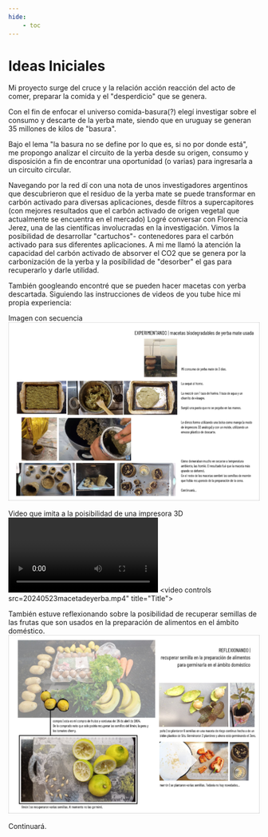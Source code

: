 ```yaml
---
hide:
    - toc
---
```


# Ideas Iniciales

Mi proyecto surge del cruce y la relación acción reacción del acto de comer, preparar la comida y el "desperdicio" que se genera.

Con el fin de enfocar el universo comida-basura(?) elegí investigar sobre el consumo y descarte de la yerba mate, siendo que en uruguay se generan 35 millones de kilos de "basura".

Bajo el lema "la basura no se define por lo que es, si no por donde está", me propongo analizar el circuito de la yerba desde su origen, consumo y disposición a fin de encontrar una oportunidad (o varias) para ingresarla a un circuito circular.

Navegando por la red dí con una nota de unos investigadores argentinos que descubrieron que el residuo de la yerba mate se puede transformar en carbón activado para diversas aplicaciones, desde filtros a supercapitores (con mejores resultados que el carbón activado de origen vegetal que actualmente se encuentra en el mercado)
Logré conversar con Florencia Jerez, una de las científicas involucradas en la investigación. Vimos la posibilidad de desarrollar "cartuchos"- contenedores para el carbón activado para sus diferentes aplicaciones.
A mi me llamó la atención la capacidad del carbón activado de absorver el CO2 que se genera por la carbonización de la yerba y la posibilidad de "desorber" el gas para recuperarlo y darle utilidad.

También googleando encontré que se pueden hacer macetas con yerba descartada. Siguiendo las instrucciones de videos de you tube hice mi propia experiencia:

Imagen con secuencia
![](../images/p20240517macetasdeyerba.jpg)


Video que imita a la poisibilidad de una impresora 3D 
![](../images/20240523macetadeyerba.mp4)
<video controls src=20240523macetadeyerba.mp4" title="Title"></video>

También estuve reflexionando sobre la posibilidad de recuperar semillas de las frutas que son usados en la preparación de alimentos en el ámbito doméstico.
![](../images/p20240517reflexionandosemillas.jpg)

Continuará.